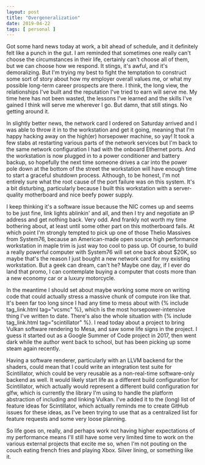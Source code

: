 ```yaml
---
layout: post
title: "Overgeneralization"
date: 2019-04-22
tags: [ personal ]
---
```


Got some hard news today at work, a bit ahead of schedule, and it definitely felt like a punch in the gut. I am reminded
that sometimes one really can't choose the circumstances in their life, certainly can't choose all of them, but we can
choose how we respond. It stings, it's awful, and it's demoralizing. But I'm trying my best to fight the temptation to
construct some sort of story about how my employer overall values me, or what my possible long-term career prospects are
there. I think, the long view, the relationships I've built and the reputation I've tried to earn will serve me. My time
here has not been wasted, the lessons I've learned and the skills I've gained I think will serve me wherever I go. But
damn, that still stings. No getting around it.

In slightly better news, the network card I ordered on Saturday arrived and I was able to throw it in to the workstation
and get it going, meaning that I'm happy hacking away on the high(er) horsepower machine, so yay! It took a few stabs
at restarting various parts of the network services but I'm back to the same network configuration I had with the
onboard Ethernet ports. And the workstation is now plugged in to a power conditioner and battery backup, so hopefully
the next time someone drives a car into the power pole down at the bottom of the street the workstation will have
enough time to start a graceful shutdown process. Although, to be honest, I'm not entirely sure what the root cause
of the port failure was on this system. It's a bit disturbing, particularly because I built this workstation with a
server-quality motherboard and nice beefy power supply.

I keep thinking it's a software issue because the NIC comes up and seems to be just fine, link lights ablinkin' and all,
and then I try and negotiate an IP address and get nothing back. Very odd. And frankly not worth my time bothering about,
at least until some other part on this motherboard fails. At which point I'm strongly tempted to pick up one of those
Thelio Massives from System76, because an American-made open source high performance workstation in maple trim is just
way too cool to pass up. Of course, to build a really powerful computer with System76 will set one back about $20K, so
maybe that's the reason I just bought a new network card for my existing workstation. But a geek can dream, can't he?
Maybe one day, if I ever do land that promo, I can contemplate buying a computer that costs more than a new economy car
or a luxury motorcycle.

In the meantime I should set about maybe working some more on writing code that could actually stress a massive chunk
of compute iron like that. It's been far too long since I had any time to mess about with
{% include tag_link.html tag="vcsmc" %}, which is the most horsepower-intensive thing I've written to date. There's also
the whole situation with {% include tag_link.html tag="scintillator" %}. I read today about a project to bring Vulkan
software rendering to Mesa, and saw some life signs in the project. I guess it started out as a Google Summer of Code
project in 2017, then went dark while the author went back to school, but has been picking up some steam again recently.

Having a software renderer, particularly with an LLVM backend for the shaders, could mean that I could write an
integration test suite for Scintillator, which could be very reusable as a non-real-time software-only backend as well.
It would likely start life as a different build configuration for Scintillator, which actually would represent a
different build configuration for glfw, which is currently the library I'm using to handle the platform abstraction
of including and linking Vulkan. I've added it to the (long) list of feature ideas for Scintillator, which actually
reminds me to create GitHub issues for these ideas, as I've been trying to use that as a centralized list for feature
requests and some very loose planning.

So life goes on, really, and perhaps work not having higher expectations of my performance means I'll still have some
very limited time to work on the various external projects that excite me so, when I'm not pouting on the couch eating
french fries and playing Xbox. Silver lining, or something like it.

